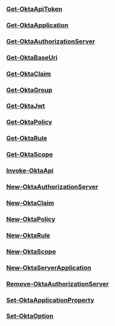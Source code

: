 ### [Get-OktaApiToken](Get-OktaApiToken.md)

### [Get-OktaApplication](Get-OktaApplication.md)

### [Get-OktaAuthorizationServer](Get-OktaAuthorizationServer.md)

### [Get-OktaBaseUri](Get-OktaBaseUri.md)

### [Get-OktaClaim](Get-OktaClaim.md)

### [Get-OktaGroup](Get-OktaGroup.md)

### [Get-OktaJwt](Get-OktaJwt.md)

### [Get-OktaPolicy](Get-OktaPolicy.md)

### [Get-OktaRule](Get-OktaRule.md)

### [Get-OktaScope](Get-OktaScope.md)

### [Invoke-OktaApi](Invoke-OktaApi.md)

### [New-OktaAuthorizationServer](New-OktaAuthorizationServer.md)

### [New-OktaClaim](New-OktaClaim.md)

### [New-OktaPolicy](New-OktaPolicy.md)

### [New-OktaRule](New-OktaRule.md)

### [New-OktaScope](New-OktaScope.md)

### [New-OktaServerApplication](New-OktaServerApplication.md)

### [Remove-OktaAuthorizationServer](Remove-OktaAuthorizationServer.md)

### [Set-OktaApplicationProperty](Set-OktaApplicationProperty.md)

### [Set-OktaOption](Set-OktaOption.md)



